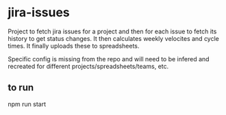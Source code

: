 # jira-issues
Project to fetch jira issues for a project and then for each issue to fetch its history to get status changes.
It then calculates weekly velocites and cycle times.
It finally uploads these to spreadsheets.

Specific config is missing from the repo and will need to be infered and recreated for different projects/spreadsheets/teams, etc.

## to run
npm run start
